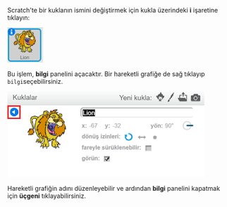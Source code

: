 Scratch'te bir kuklanın ismini değiştirmek için kukla üzerindeki **i** işaretine tıklayın:

![ekran görüntüsü](images/rename-info.png)

Bu işlem, **bilgi** panelini açacaktır. Bir hareketli grafiğe de sağ tıklayıp `bilgi`seçebilirsiniz.

![ekran görüntüsü](images/rename-change.png)

Hareketli grafiğin adını düzenleyebilir ve ardından **bilgi** panelini kapatmak için **üçgeni** tıklayabilirsiniz.